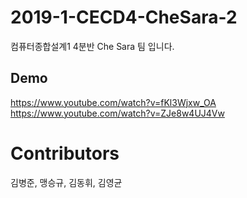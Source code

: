 ﻿# 2019-1-CECD4-CheSara-2
컴퓨터종합설계1 4분반 Che Sara 팀 입니다.

## Demo
https://www.youtube.com/watch?v=fKl3Wjxw_OA
https://www.youtube.com/watch?v=ZJe8w4UJ4Vw

# Contributors
김병준, 맹승규, 김동휘, 김영균